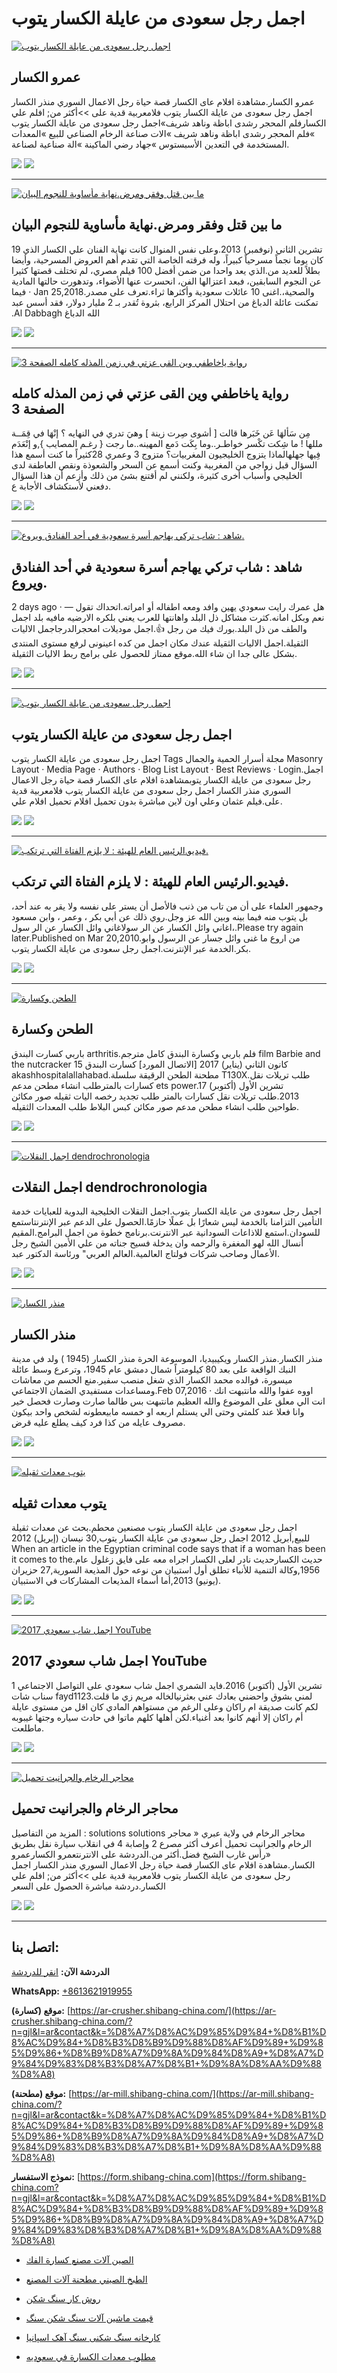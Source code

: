 # اجمل رجل سعودى من عايلة الكسار يتوب

<a href="https://swt.shibang-china.com/?n=gjl&l=ar&img&k=%D8%A7%D8%AC%D9%85%D9%84+%D8%B1%D8%AC%D9%84+%D8%B3%D8%B9%D9%88%D8%AF%D9%89+%D9%85%D9%86+%D8%B9%D8%A7%D9%8A%D9%84%D8%A9+%D8%A7%D9%84%D9%83%D8%B3%D8%A7%D8%B1+%D9%8A%D8%AA%D9%88%D8%A8" target="_blank">![اجمل رجل سعودى من عايلة الكسار يتوب](http://static.shibang-china.com/all-800x300/245.jpg)</a>

## عمرو الكسار
عمرو الكسار.مشاهدة افلام عاى الكسار قصة حياة رجل الاعمال السوري منذر الكسار اجمل رجل سعودى من عايلة الكسار يتوب فلامعربية قدية على >>أكثر من; افلم علي الكسارفلم المحجر رشدى اباظة وناهد شريف»اجمل رجل سعودى من عايلة الكسار يتوب »فلم المحجر رشدى اباظة وناهد شريف »الات صناعة الرخام الصناعي للبيع »المعدات المستخدمة في التعدين الأسبستوس »جهاد رضي الماكينة »الة صناعية لصناعة.


<a href="https://whatsapp.shibangsoft.com/WhatsApp.php" target="_blank" title="WhatsApp">![](http://static.shibang-china.com/icon/whatsapp.png)</a> <a href="https://swt.shibang-china.com/?n=gjl&l=ar&icon&k=%D8%A7%D8%AC%D9%85%D9%84+%D8%B1%D8%AC%D9%84+%D8%B3%D8%B9%D9%88%D8%AF%D9%89+%D9%85%D9%86+%D8%B9%D8%A7%D9%8A%D9%84%D8%A9+%D8%A7%D9%84%D9%83%D8%B3%D8%A7%D8%B1+%D9%8A%D8%AA%D9%88%D8%A8" target="_blank">![](http://static.shibang-china.com/icon/chat-ar.png)</a>

---

<a href="https://swt.shibang-china.com/?n=gjl&l=ar&img&k=%D8%A7%D8%AC%D9%85%D9%84+%D8%B1%D8%AC%D9%84+%D8%B3%D8%B9%D9%88%D8%AF%D9%89+%D9%85%D9%86+%D8%B9%D8%A7%D9%8A%D9%84%D8%A9+%D8%A7%D9%84%D9%83%D8%B3%D8%A7%D8%B1+%D9%8A%D8%AA%D9%88%D8%A8" target="_blank">![ما بين قتل وفقر ومرض.نهاية مأساوية للنجوم البيان](http://static.shibang-china.com/all-800x300/1371.jpg)</a>

## ما بين قتل وفقر ومرض.نهاية مأساوية للنجوم البيان
19 تشرين الثاني (نوفمبر) 2013.وعلى نفس المنوال كانت نهاية الفنان علي الكسار الذي كان يوما نجماً مسرحياً كبيراً، وله فرقته الخاصة التي تقدم أهم العروض المسرحية، وأيضا بطلاً للعديد من.الذي يعد واحدا من ضمن أفضل 100 فيلم مصري، لم تختلف قصتها كثيرا عن النجوم السابقين، فبعد اعتزالها الفن، انحسرت عنها الأضواء، وتدهورت حالتها المادية والصحية،.‫اغنى 10 عائلات سعودية وأكثرها ثراء.تعرف على مصدر.Jan 25,2018 · فيما تمكنت عائلة الدباغ من احتلال المركز الرابع، بثروة تُقدر بـ 2 مليار دولار، فقد أسس عبد الله الدباغ Al Dabbagh.


<a href="https://whatsapp.shibangsoft.com/WhatsApp.php" target="_blank" title="WhatsApp">![](http://static.shibang-china.com/icon/whatsapp.png)</a> <a href="https://swt.shibang-china.com/?n=gjl&l=ar&icon&k=%D8%A7%D8%AC%D9%85%D9%84+%D8%B1%D8%AC%D9%84+%D8%B3%D8%B9%D9%88%D8%AF%D9%89+%D9%85%D9%86+%D8%B9%D8%A7%D9%8A%D9%84%D8%A9+%D8%A7%D9%84%D9%83%D8%B3%D8%A7%D8%B1+%D9%8A%D8%AA%D9%88%D8%A8" target="_blank">![](http://static.shibang-china.com/icon/chat-ar.png)</a>

---

<a href="https://swt.shibang-china.com/?n=gjl&l=ar&img&k=%D8%A7%D8%AC%D9%85%D9%84+%D8%B1%D8%AC%D9%84+%D8%B3%D8%B9%D9%88%D8%AF%D9%89+%D9%85%D9%86+%D8%B9%D8%A7%D9%8A%D9%84%D8%A9+%D8%A7%D9%84%D9%83%D8%B3%D8%A7%D8%B1+%D9%8A%D8%AA%D9%88%D8%A8" target="_blank">![رواية ياخاطفي وين القى عزتي في زمن المذله كامله الصفحة 3](http://static.shibang-china.com/all-800x300/190.jpg)</a>

## رواية ياخاطفي وين القى عزتي في زمن المذله كامله الصفحة 3
مِن سَألهَا عَن خَبَرها قالت [ أشوى صِرت زينة ] وهيَ تدري في النهايه ؟ إنْهَا في قِمَــة مللها ! ما شِكت تكْسر خواطـر..وما بِكَت دَمع المهينه..ما رجت { رغـم المصايب },و إنْعَدَم فِيها جهلهالماذا يتزوج الخليجيون المغربيات؟ متزوج 3 وعمري 28كثيراً ما كنت أسمع هذا السؤال قبل زواجي من المغربية وكنت أسمع عن السحر والشعوذة ونقص العاطفة لدى الخليجي وأسباب أخرى كثيرة، ولكنني لم أقتنع بشئ من ذلك وأزعم أن هذا السؤال دفعني لأستكشاف الأجابة ع.


<a href="https://whatsapp.shibangsoft.com/WhatsApp.php" target="_blank" title="WhatsApp">![](http://static.shibang-china.com/icon/whatsapp.png)</a> <a href="https://swt.shibang-china.com/?n=gjl&l=ar&icon&k=%D8%A7%D8%AC%D9%85%D9%84+%D8%B1%D8%AC%D9%84+%D8%B3%D8%B9%D9%88%D8%AF%D9%89+%D9%85%D9%86+%D8%B9%D8%A7%D9%8A%D9%84%D8%A9+%D8%A7%D9%84%D9%83%D8%B3%D8%A7%D8%B1+%D9%8A%D8%AA%D9%88%D8%A8" target="_blank">![](http://static.shibang-china.com/icon/chat-ar.png)</a>

---

<a href="https://swt.shibang-china.com/?n=gjl&l=ar&img&k=%D8%A7%D8%AC%D9%85%D9%84+%D8%B1%D8%AC%D9%84+%D8%B3%D8%B9%D9%88%D8%AF%D9%89+%D9%85%D9%86+%D8%B9%D8%A7%D9%8A%D9%84%D8%A9+%D8%A7%D9%84%D9%83%D8%B3%D8%A7%D8%B1+%D9%8A%D8%AA%D9%88%D8%A8" target="_blank">![شاهد : شاب تركي يهاجم أسرة سعودية في أحد الفنادق ويروع.](http://static.shibang-china.com/all-800x300/1294.jpg)</a>

## شاهد : شاب تركي يهاجم أسرة سعودية في أحد الفنادق ويروع.
2 days ago · — هل عمرك رايت سعودي يهين وافد ومعه اطفاله أو امراته.اتحداك تقول نعم وبكل امانه.كثرت مشاكل ذل البلد واهانتها للعرب يعني بلكره الارضيه مافيه بلد اجمل والطف من ذل البلد.بورك فيك من رجل 👍.اجمل موديلات امحجرالدرجاجمل الاليات الثقيلة.اجمل الاليات الثقيلة عندك مكان اجمل من كده اعينونى لرفع مستوى المنتدى بشكل عالى جدا ان شاء الله.موقع ممتاز للحصول على برامج ربط الاليات الثقيلة.


<a href="https://whatsapp.shibangsoft.com/WhatsApp.php" target="_blank" title="WhatsApp">![](http://static.shibang-china.com/icon/whatsapp.png)</a> <a href="https://swt.shibang-china.com/?n=gjl&l=ar&icon&k=%D8%A7%D8%AC%D9%85%D9%84+%D8%B1%D8%AC%D9%84+%D8%B3%D8%B9%D9%88%D8%AF%D9%89+%D9%85%D9%86+%D8%B9%D8%A7%D9%8A%D9%84%D8%A9+%D8%A7%D9%84%D9%83%D8%B3%D8%A7%D8%B1+%D9%8A%D8%AA%D9%88%D8%A8" target="_blank">![](http://static.shibang-china.com/icon/chat-ar.png)</a>

---

<a href="https://swt.shibang-china.com/?n=gjl&l=ar&img&k=%D8%A7%D8%AC%D9%85%D9%84+%D8%B1%D8%AC%D9%84+%D8%B3%D8%B9%D9%88%D8%AF%D9%89+%D9%85%D9%86+%D8%B9%D8%A7%D9%8A%D9%84%D8%A9+%D8%A7%D9%84%D9%83%D8%B3%D8%A7%D8%B1+%D9%8A%D8%AA%D9%88%D8%A8" target="_blank">![اجمل رجل سعودى من عايلة الكسار يتوب](http://static.shibang-china.com/all-800x300/399.jpg)</a>

## اجمل رجل سعودى من عايلة الكسار يتوب
اجمل رجل سعودى من عايلة الكسار يتوب Tags مجلة أسرار الحمية والجمال Masonry Layout · Media Page · Authors · Blog List Layout · Best Reviews · Login.اجمل رجل سعودى من عايلة الكسار يتوبمشاهدة افلام عاى الكسار قصة حياة رجل الاعمال السوري منذر الكسار اجمل رجل سعودى من عايلة الكسار يتوب فلامعربية قدية على.فيلم عثمان وعلي اون لاين مباشرة بدون تحميل افلام تحميل افلام علي.


<a href="https://whatsapp.shibangsoft.com/WhatsApp.php" target="_blank" title="WhatsApp">![](http://static.shibang-china.com/icon/whatsapp.png)</a> <a href="https://swt.shibang-china.com/?n=gjl&l=ar&icon&k=%D8%A7%D8%AC%D9%85%D9%84+%D8%B1%D8%AC%D9%84+%D8%B3%D8%B9%D9%88%D8%AF%D9%89+%D9%85%D9%86+%D8%B9%D8%A7%D9%8A%D9%84%D8%A9+%D8%A7%D9%84%D9%83%D8%B3%D8%A7%D8%B1+%D9%8A%D8%AA%D9%88%D8%A8" target="_blank">![](http://static.shibang-china.com/icon/chat-ar.png)</a>

---

<a href="https://swt.shibang-china.com/?n=gjl&l=ar&img&k=%D8%A7%D8%AC%D9%85%D9%84+%D8%B1%D8%AC%D9%84+%D8%B3%D8%B9%D9%88%D8%AF%D9%89+%D9%85%D9%86+%D8%B9%D8%A7%D9%8A%D9%84%D8%A9+%D8%A7%D9%84%D9%83%D8%B3%D8%A7%D8%B1+%D9%8A%D8%AA%D9%88%D8%A8" target="_blank">![فيديو.الرئيس العام للهيئة : لا يلزم الفتاة التي ترتكب.](http://static.shibang-china.com/all-800x300/886.jpg)</a>

## فيديو.الرئيس العام للهيئة : لا يلزم الفتاة التي ترتكب.
وجمهور العلماء على أن من تاب من ذنب فالأصل أن يستر على نفسه ولا يقر به عند أحد، بل يتوب منه فيما بينه وبين الله عز وجل.روي ذلك عن أبي بكر ، وعمر ، وابن مسعود ،اغاني وائل الكسار عن الر سولاغاني وائل الكسار عن الر سول.Please try again later.Published on Mar 20,2010.من اروع ما غنى وائل جسار عن الرسول وابو بكر.الخدمة عبر الإنترنت.اجمل رجل سعودى من عايلة الكسار يتوب.


<a href="https://whatsapp.shibangsoft.com/WhatsApp.php" target="_blank" title="WhatsApp">![](http://static.shibang-china.com/icon/whatsapp.png)</a> <a href="https://swt.shibang-china.com/?n=gjl&l=ar&icon&k=%D8%A7%D8%AC%D9%85%D9%84+%D8%B1%D8%AC%D9%84+%D8%B3%D8%B9%D9%88%D8%AF%D9%89+%D9%85%D9%86+%D8%B9%D8%A7%D9%8A%D9%84%D8%A9+%D8%A7%D9%84%D9%83%D8%B3%D8%A7%D8%B1+%D9%8A%D8%AA%D9%88%D8%A8" target="_blank">![](http://static.shibang-china.com/icon/chat-ar.png)</a>

---

<a href="https://swt.shibang-china.com/?n=gjl&l=ar&img&k=%D8%A7%D8%AC%D9%85%D9%84+%D8%B1%D8%AC%D9%84+%D8%B3%D8%B9%D9%88%D8%AF%D9%89+%D9%85%D9%86+%D8%B9%D8%A7%D9%8A%D9%84%D8%A9+%D8%A7%D9%84%D9%83%D8%B3%D8%A7%D8%B1+%D9%8A%D8%AA%D9%88%D8%A8" target="_blank">![الطحن وكسارة](http://static.shibang-china.com/all-800x300/1239.jpg)</a>

## الطحن وكسارة
باربي كسارت البندق arthritis.فلم باربي وكسارة البندق كامل مترجم film Barbie and the nutcracker 15 كانون الثاني (يناير) 2017 [الاتصال المورد] كسارت البندق akashhospitalallahabad.مطحنة الطحن الرقيقة سلسلة T130X.طلب تريلات نقل كسارات بالمترطلب انشاء مطحن مدعم ets power.17 تشرين الأول (أكتوبر) 2013.طلب تريلات نقل كسارات بالمتر طلب تجديد رخصه اليات ثقيله صور مكائن طواحين طلب انشاء مطحن مدعم صور مكائن كبس البلاط طلب المعدات الثقيله.


<a href="https://whatsapp.shibangsoft.com/WhatsApp.php" target="_blank" title="WhatsApp">![](http://static.shibang-china.com/icon/whatsapp.png)</a> <a href="https://swt.shibang-china.com/?n=gjl&l=ar&icon&k=%D8%A7%D8%AC%D9%85%D9%84+%D8%B1%D8%AC%D9%84+%D8%B3%D8%B9%D9%88%D8%AF%D9%89+%D9%85%D9%86+%D8%B9%D8%A7%D9%8A%D9%84%D8%A9+%D8%A7%D9%84%D9%83%D8%B3%D8%A7%D8%B1+%D9%8A%D8%AA%D9%88%D8%A8" target="_blank">![](http://static.shibang-china.com/icon/chat-ar.png)</a>

---

<a href="https://swt.shibang-china.com/?n=gjl&l=ar&img&k=%D8%A7%D8%AC%D9%85%D9%84+%D8%B1%D8%AC%D9%84+%D8%B3%D8%B9%D9%88%D8%AF%D9%89+%D9%85%D9%86+%D8%B9%D8%A7%D9%8A%D9%84%D8%A9+%D8%A7%D9%84%D9%83%D8%B3%D8%A7%D8%B1+%D9%8A%D8%AA%D9%88%D8%A8" target="_blank">![اجمل النقلات dendrochronologia](http://static.shibang-china.com/all-800x300/432.jpg)</a>

## اجمل النقلات dendrochronologia
اجمل رجل سعودى من عايلة الكسار يتوب.اجمل النقلات الخليجية البدوية للعبايات خدمة التأمين التزامنا بالخدمة ليس شعارًا بل عملًا حازمًا.الحصول على الدعم عبر الإنترنتاستمع للسودان.استمع للاذاعات السودانية عبر الانترنت.برنامج خطوة من اجمل البرامج.المقيم أنسال الله لهو المغفرة والرحمه وان يدخلة فسيح جناته من علي الأمين الشيخ رجل الأعمال وصاحب شركات فولتاج العالمية.العالم العربي" ورئاسة الدكتور عبد.


<a href="https://whatsapp.shibangsoft.com/WhatsApp.php" target="_blank" title="WhatsApp">![](http://static.shibang-china.com/icon/whatsapp.png)</a> <a href="https://swt.shibang-china.com/?n=gjl&l=ar&icon&k=%D8%A7%D8%AC%D9%85%D9%84+%D8%B1%D8%AC%D9%84+%D8%B3%D8%B9%D9%88%D8%AF%D9%89+%D9%85%D9%86+%D8%B9%D8%A7%D9%8A%D9%84%D8%A9+%D8%A7%D9%84%D9%83%D8%B3%D8%A7%D8%B1+%D9%8A%D8%AA%D9%88%D8%A8" target="_blank">![](http://static.shibang-china.com/icon/chat-ar.png)</a>

---

<a href="https://swt.shibang-china.com/?n=gjl&l=ar&img&k=%D8%A7%D8%AC%D9%85%D9%84+%D8%B1%D8%AC%D9%84+%D8%B3%D8%B9%D9%88%D8%AF%D9%89+%D9%85%D9%86+%D8%B9%D8%A7%D9%8A%D9%84%D8%A9+%D8%A7%D9%84%D9%83%D8%B3%D8%A7%D8%B1+%D9%8A%D8%AA%D9%88%D8%A8" target="_blank">![منذر الكسار](http://static.shibang-china.com/all-800x300/582.jpg)</a>

## منذر الكسار
منذر الكسار.منذر الكسار ويكيبيديا، الموسوعة الحرة منذر الكسار (1945 ) ولد في مدينة النبك الواقعة على بعد 80 كيلومتراً شمال دمشق عام 1945، وترعرع وسط عائلة ميسورة، فوالده محمد الكسار الذي شغل منصب سفير.منع الحسم من معاشات ومساعدات مستفيدي الضمان الاجتماعي.Feb 07,2016 · اووه عفوا والله مانتبهت انك انت الي معلق على الموضوع والله العظيم مانتبهت بس طالما صارت وصارت فحصل خير وانا فعلا عند كلمتي وحتى الي يستلم اربعه او خمسه مابيعطونه لشخص واحد بيكون مصروف عايله من كذا فرد كيف يطلع عليه قرض.


<a href="https://whatsapp.shibangsoft.com/WhatsApp.php" target="_blank" title="WhatsApp">![](http://static.shibang-china.com/icon/whatsapp.png)</a> <a href="https://swt.shibang-china.com/?n=gjl&l=ar&icon&k=%D8%A7%D8%AC%D9%85%D9%84+%D8%B1%D8%AC%D9%84+%D8%B3%D8%B9%D9%88%D8%AF%D9%89+%D9%85%D9%86+%D8%B9%D8%A7%D9%8A%D9%84%D8%A9+%D8%A7%D9%84%D9%83%D8%B3%D8%A7%D8%B1+%D9%8A%D8%AA%D9%88%D8%A8" target="_blank">![](http://static.shibang-china.com/icon/chat-ar.png)</a>

---

<a href="https://swt.shibang-china.com/?n=gjl&l=ar&img&k=%D8%A7%D8%AC%D9%85%D9%84+%D8%B1%D8%AC%D9%84+%D8%B3%D8%B9%D9%88%D8%AF%D9%89+%D9%85%D9%86+%D8%B9%D8%A7%D9%8A%D9%84%D8%A9+%D8%A7%D9%84%D9%83%D8%B3%D8%A7%D8%B1+%D9%8A%D8%AA%D9%88%D8%A8" target="_blank">![يتوب معدات ثقيله](http://static.shibang-china.com/all-800x300/1287.jpg)</a>

## يتوب معدات ثقيله
اجمل رجل سعودى من عايلة الكسار يتوب مصنعين محطم.بحث عن معدات ثقيلة للبيع,أبريل 2012 اجمل رجل سعودى من عايلة الكسار يتوب,30 نيسان (إبريل) 2012 When an article in the Egyptian criminal code says that if a woman has been it comes to the.حديث الكسارحديث نادر لعلى الكسار اجراه معه على فايق زغلول عام 1956,وكالة التنمية للأنباء تطلق أول استبيان من نوعه حول المذيعة السورية,27 حزيران (يونيو) 2013,أما أسماء المذيعات المشاركات في الاستبيان.


<a href="https://whatsapp.shibangsoft.com/WhatsApp.php" target="_blank" title="WhatsApp">![](http://static.shibang-china.com/icon/whatsapp.png)</a> <a href="https://swt.shibang-china.com/?n=gjl&l=ar&icon&k=%D8%A7%D8%AC%D9%85%D9%84+%D8%B1%D8%AC%D9%84+%D8%B3%D8%B9%D9%88%D8%AF%D9%89+%D9%85%D9%86+%D8%B9%D8%A7%D9%8A%D9%84%D8%A9+%D8%A7%D9%84%D9%83%D8%B3%D8%A7%D8%B1+%D9%8A%D8%AA%D9%88%D8%A8" target="_blank">![](http://static.shibang-china.com/icon/chat-ar.png)</a>

---

<a href="https://swt.shibang-china.com/?n=gjl&l=ar&img&k=%D8%A7%D8%AC%D9%85%D9%84+%D8%B1%D8%AC%D9%84+%D8%B3%D8%B9%D9%88%D8%AF%D9%89+%D9%85%D9%86+%D8%B9%D8%A7%D9%8A%D9%84%D8%A9+%D8%A7%D9%84%D9%83%D8%B3%D8%A7%D8%B1+%D9%8A%D8%AA%D9%88%D8%A8" target="_blank">![اجمل شاب سعودي 2017 YouTube](http://static.shibang-china.com/all-800x300/345.jpg)</a>

## اجمل شاب سعودي 2017 YouTube
1 تشرين الأول (أكتوبر) 2016.فايد الشمري اجمل شاب سعودي على التواصل الاجتماعي سناب شات fayd1123.لمني بشوق واحضني بعادك عني بعثرنيالخاله مريم زي ما قلت لكم كانت صديقة ام راكان وعلى الرغم من مستواهم المادي كان اقل من مستوى عايلة أم راكان إلا أنهم كانوا بعد أغنياء.لكن أهلها كلهم ماتوا في حادث سياره وجتها غيبوبه ماطلعت.


<a href="https://whatsapp.shibangsoft.com/WhatsApp.php" target="_blank" title="WhatsApp">![](http://static.shibang-china.com/icon/whatsapp.png)</a> <a href="https://swt.shibang-china.com/?n=gjl&l=ar&icon&k=%D8%A7%D8%AC%D9%85%D9%84+%D8%B1%D8%AC%D9%84+%D8%B3%D8%B9%D9%88%D8%AF%D9%89+%D9%85%D9%86+%D8%B9%D8%A7%D9%8A%D9%84%D8%A9+%D8%A7%D9%84%D9%83%D8%B3%D8%A7%D8%B1+%D9%8A%D8%AA%D9%88%D8%A8" target="_blank">![](http://static.shibang-china.com/icon/chat-ar.png)</a>

---

<a href="https://swt.shibang-china.com/?n=gjl&l=ar&img&k=%D8%A7%D8%AC%D9%85%D9%84+%D8%B1%D8%AC%D9%84+%D8%B3%D8%B9%D9%88%D8%AF%D9%89+%D9%85%D9%86+%D8%B9%D8%A7%D9%8A%D9%84%D8%A9+%D8%A7%D9%84%D9%83%D8%B3%D8%A7%D8%B1+%D9%8A%D8%AA%D9%88%D8%A8" target="_blank">![محاجر الرخام والجرانيت تحميل](http://static.shibang-china.com/all-800x300/622.jpg)</a>

## محاجر الرخام والجرانيت تحميل
المزيد من التفاصيل : solutions solutions محاجر الرخام في ولاية عبري « محاجر الرخام والجرانيت تحميل أعرف أكثر مصرع 2 وإصابة 4 في انقلاب سيارة نقل بطريق «رأس غارب الشيخ فضل.أكثر من.الدردشة على الانترنتعمرو الكسارعمرو الكسار.مشاهدة افلام عاى الكسار قصة حياة رجل الاعمال السوري منذر الكسار اجمل رجل سعودى من عايلة الكسار يتوب فلامعربية قدية على >>أكثر من; افلم علي الكسار.دردشة مباشرة الحصول على السعر


<a href="https://whatsapp.shibangsoft.com/WhatsApp.php" target="_blank" title="WhatsApp">![](http://static.shibang-china.com/icon/whatsapp.png)</a> <a href="https://swt.shibang-china.com/?n=gjl&l=ar&icon&k=%D8%A7%D8%AC%D9%85%D9%84+%D8%B1%D8%AC%D9%84+%D8%B3%D8%B9%D9%88%D8%AF%D9%89+%D9%85%D9%86+%D8%B9%D8%A7%D9%8A%D9%84%D8%A9+%D8%A7%D9%84%D9%83%D8%B3%D8%A7%D8%B1+%D9%8A%D8%AA%D9%88%D8%A8" target="_blank">![](http://static.shibang-china.com/icon/chat-ar.png)</a>

---
## اتصل بنا:

**الدردشة الآن:** [انقر للدردشة](https://swt.shibang-china.com?n=gjl&l=ar&contact&k=%D8%A7%D8%AC%D9%85%D9%84+%D8%B1%D8%AC%D9%84+%D8%B3%D8%B9%D9%88%D8%AF%D9%89+%D9%85%D9%86+%D8%B9%D8%A7%D9%8A%D9%84%D8%A9+%D8%A7%D9%84%D9%83%D8%B3%D8%A7%D8%B1+%D9%8A%D8%AA%D9%88%D8%A8)

**WhatsApp:**  [+8613621919955](https://whatsapp.shibangsoft.com/WhatsApp.php)

**موقع (كسارة):** [https://ar-crusher.shibang-china.com/](https://ar-crusher.shibang-china.com/?n=gjl&l=ar&contact&k=%D8%A7%D8%AC%D9%85%D9%84+%D8%B1%D8%AC%D9%84+%D8%B3%D8%B9%D9%88%D8%AF%D9%89+%D9%85%D9%86+%D8%B9%D8%A7%D9%8A%D9%84%D8%A9+%D8%A7%D9%84%D9%83%D8%B3%D8%A7%D8%B1+%D9%8A%D8%AA%D9%88%D8%A8)

**موقع (مطحنة):** [https://ar-mill.shibang-china.com/](https://ar-mill.shibang-china.com/?n=gjl&l=ar&contact&k=%D8%A7%D8%AC%D9%85%D9%84+%D8%B1%D8%AC%D9%84+%D8%B3%D8%B9%D9%88%D8%AF%D9%89+%D9%85%D9%86+%D8%B9%D8%A7%D9%8A%D9%84%D8%A9+%D8%A7%D9%84%D9%83%D8%B3%D8%A7%D8%B1+%D9%8A%D8%AA%D9%88%D8%A8)

**نموذج الاستفسار:** [https://form.shibang-china.com](https://form.shibang-china.com?n=gjl&l=ar&contact&k=%D8%A7%D8%AC%D9%85%D9%84+%D8%B1%D8%AC%D9%84+%D8%B3%D8%B9%D9%88%D8%AF%D9%89+%D9%85%D9%86+%D8%B9%D8%A7%D9%8A%D9%84%D8%A9+%D8%A7%D9%84%D9%83%D8%B3%D8%A7%D8%B1+%D9%8A%D8%AA%D9%88%D8%A8)

* [الصين آلات مصنع كسارة الفك](../39/%D8%A7%D9%84%D8%B5%D9%8A%D9%86%20%D8%A2%D9%84%D8%A7%D8%AA%20%D9%85%D8%B5%D9%86%D8%B9%20%D9%83%D8%B3%D8%A7%D8%B1%D8%A9%20%D8%A7%D9%84%D9%81%D9%83.md)

* [الطبخ الصيني مطحنة آلات المصنع](../40/%D8%A7%D9%84%D8%B7%D8%A8%D8%AE%20%D8%A7%D9%84%D8%B5%D9%8A%D9%86%D9%8A%20%D9%85%D8%B7%D8%AD%D9%86%D8%A9%20%D8%A2%D9%84%D8%A7%D8%AA%20%D8%A7%D9%84%D9%85%D8%B5%D9%86%D8%B9.md)

* [روش کار سنگ شکن](../38/%D8%B1%D9%88%D8%B4%20%DA%A9%D8%A7%D8%B1%20%D8%B3%D9%86%DA%AF%20%D8%B4%DA%A9%D9%86.md)

* [قیمت ماشین آلات سنگ شکن سنگ](../36/%D9%82%DB%8C%D9%85%D8%AA%20%D9%85%D8%A7%D8%B4%DB%8C%D9%86%20%D8%A2%D9%84%D8%A7%D8%AA%20%D8%B3%D9%86%DA%AF%20%D8%B4%DA%A9%D9%86%20%D8%B3%D9%86%DA%AF.md)

* [کارخانه سنگ شکنی سنگ آهک اسپانیا](../40/%DA%A9%D8%A7%D8%B1%D8%AE%D8%A7%D9%86%D9%87%20%D8%B3%D9%86%DA%AF%20%D8%B4%DA%A9%D9%86%DB%8C%20%D8%B3%D9%86%DA%AF%20%D8%A2%D9%87%DA%A9%20%D8%A7%D8%B3%D9%BE%D8%A7%D9%86%DB%8C%D8%A7.md)

* [مطلوب معدات الكسارة في سعوديه](../40/%D9%85%D8%B7%D9%84%D9%88%D8%A8%20%D9%85%D8%B9%D8%AF%D8%A7%D8%AA%20%D8%A7%D9%84%D9%83%D8%B3%D8%A7%D8%B1%D8%A9%20%D9%81%D9%8A%20%D8%B3%D8%B9%D9%88%D8%AF%D9%8A%D9%87.md)